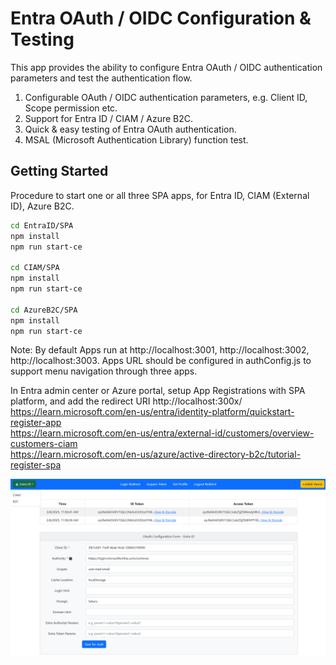 # Entra OAuth / OIDC Configuration & Testing

This app provides the ability to configure Entra OAuth / OIDC authentication parameters and test the authentication flow.

1. Configurable OAuth / OIDC authentication parameters, e.g. Client ID, Scope permission etc.
2. Support for Entra ID / CIAM / Azure B2C.
3. Quick & easy testing of Entra OAuth authentication.
4. MSAL (Microsoft Authentication Library) function test.


## Getting Started

Procedure to start one or all three SPA apps, for Entra ID, CIAM (External ID), Azure B2C.
   ```bash
   cd EntraID/SPA
   npm install
   npm run start-ce

   cd CIAM/SPA 
   npm install
   npm run start-ce

   cd AzureB2C/SPA 
   npm install
   npm run start-ce
   ```

Note: By default Apps run at http://localhost:3001, http://localhost:3002, http://localhost:3003. Apps URL should be configured in authConfig.js to support menu navigation through three apps.

In Entra admin center or Azure portal, setup App Registrations with SPA platform, and add the redirect URI http://localhost:300x/  
https://learn.microsoft.com/en-us/entra/identity-platform/quickstart-register-app  
https://learn.microsoft.com/en-us/entra/external-id/customers/overview-customers-ciam  
https://learn.microsoft.com/en-us/azure/active-directory-b2c/tutorial-register-spa  

![Screenshot](ReadmeFiles/EntraOauth.png)

